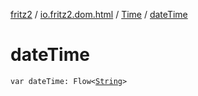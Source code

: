 [fritz2](../../index.md) / [io.fritz2.dom.html](../index.md) / [Time](index.md) / [dateTime](./date-time.md)

# dateTime

`var dateTime: Flow<`[`String`](https://kotlinlang.org/api/latest/jvm/stdlib/kotlin/-string/index.html)`>`